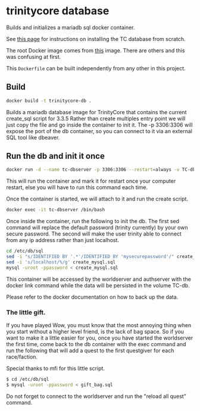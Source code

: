 # trinitycore database

Builds and initializes a mariadb sql docker container.

See [this page](https://trinitycore.atlassian.net/wiki/spaces/tc/pages/2130092/Databases+Installation) for instructions on installing
the TC database from scratch.

The root Docker image comes from [this](https://registry.hub.docker.com/_/mariadb/) image. There are others
and this was confusing at first.

This `Dockerfile` can be built independently from any other in this project.

## Build

```sh
docker build -t trinitycore-db .
```

Builds a mariadb database image for TrinityCore that contains the current create_sql script for 3.3.5
Rather than create multiples entry point we will just copy the file and go inside the container to init it.
The -p 3306:3306 will expose the port of the db container, so you can connect to it via an external SQL tool like dbeaver.

## Run the db and init it once

```sh
docker run -d --name tc-dbserver -p 3306:3306 --restart=always -v TC-db:/var/lib/mysql -e MYSQL_ROOT_PASSWORD=password trinitycore-db
```

This will run the container and mark it for restart once your computer restart, else you will have to run this command each time.

Once the container is started, we will attach to it and run the create script. 

```sh
docker exec -it tc-dbserver /bin/bash
```

Once inside the container, run the following to init the db. 
The first sed command will replace the default password (trinity currently) by your own secure password.
The second will make the user trinity able to connect from any ip address rather than just localhost.

```sh
cd /etc/db/sql
sed -i "s/IDENTIFIED BY '.*'/IDENTIFIED BY 'mysecurepassword'/" create_mysql.sql
sed -i 's/localhost/%/g' create_mysql.sql
mysql -uroot -ppassword < create_mysql.sql
```

This container will be accessed by the worldserver and authserver with the docker link command while the data will be persisted in the volume TC-db.

Please refer to the docker documentation on how to back up the data.

### The little gift.

If you have played Wow, you must know that the most annoying thing when you start without a higher level friend, 
is the lack of bag space.
So if you want to make it a little easier for you, once you have started the worldserver the first time, 
come back to the db container with the exec command and run the following that will add a quest to the first questgiver
for each race/faction.

Special thanks to mfi for this little script.

```sh
$ cd /etc/db/sql
$ mysql -uroot -ppassword < gift_bag.sql
```

Do not forget to connect to the worldserver and run the "reload all quest" command.
